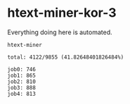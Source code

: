 # htext-miner-kor-3

Everything doing here is automated.

```
htext-miner

total: 4122/9855 (41.82648401826484%)

job0: 746
job1: 865
job2: 810
job3: 888
job4: 813
```